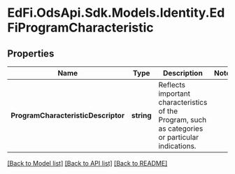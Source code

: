# EdFi.OdsApi.Sdk.Models.Identity.EdFiProgramCharacteristic
## Properties

Name | Type | Description | Notes
------------ | ------------- | ------------- | -------------
**ProgramCharacteristicDescriptor** | **string** | Reflects important characteristics of the Program, such as categories or particular indications. | 

[[Back to Model list]](../README.md#documentation-for-models) [[Back to API list]](../README.md#documentation-for-api-endpoints) [[Back to README]](../README.md)

